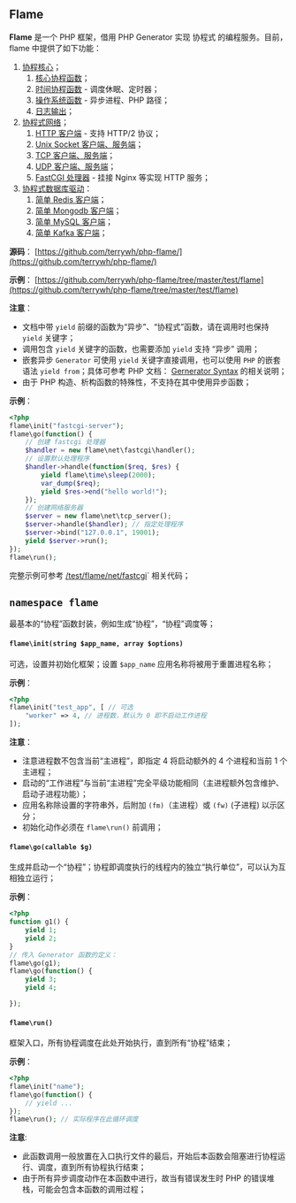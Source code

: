 ## Flame
**Flame** 是一个 PHP 框架，借用 PHP Generator 实现 协程式 的编程服务。目前，flame 中提供了如下功能：
1. [协程核心](/php-flame)；
	1. [核心协程函数](/php-flame)；
	2. [时间协程函数](/php-flame/flame_time) - 调度休眠、定时器；
	3. [操作系统函数](/php-flame/flame_os) - 异步进程、PHP 路径；
	4. [日志输出](/php-flame/flame_log)；
2. [协程式网络](/php-flame/flame_net)；
	1. [HTTP 客户端](/php-flame/flame_net_http) - 支持 HTTP/2 协议；
	2. [Unix Socket 客户端、服务端](/php-flame/flame_net)；
	3. [TCP 客户端、服务端](/php-flame/flame_net)；
	4. [UDP 客户端、服务端](/php-flame/flame_net)；
	5. [FastCGI 处理器](/php-flame/flame_net_fastcgi) - 挂接 Nginx 等实现 HTTP 服务；
3. [协程式数据库驱动](/php-flame/flame_db)：
	1. [简单 Redis 客户端](/php-flame/flame_db)；
	2. [简单 Mongodb 客户端](/php-flame/flame_db_mongodb)；
	3. [简单 MySQL 客户端](/php-flame/flame_db_mysql)；
	4. [简单 Kafka 客户端](/php-flame/flame_db_kafka)；

**源码**：
[https://github.com/terrywh/php-flame/](https://github.com/terrywh/php-flame/)

**示例**：
[https://github.com/terrywh/php-flame/tree/master/test/flame](https://github.com/terrywh/php-flame/tree/master/test/flame)

**注意**：
* 文档中带 `yield` 前缀的函数为“异步”、“协程式”函数，请在调用时也保持 `yield` 关键字；
* 调用包含 `yield` 关键字的函数，也需要添加 `yield` 支持 “异步” 调用；
* 嵌套异步 `Generator` 可使用 `yield` 关键字直接调用，也可以使用 `PHP` 的嵌套语法 `yield from`；具体可参考 PHP 文档： [Gernerator Syntax](http://php.net/manual/en/language.generators.syntax.php) 的相关说明；
* 由于 PHP 构造、析构函数的特殊性，不支持在其中使用异步函数；

**示例**：
``` PHP
<?php
flame\init("fastcgi-server");
flame\go(function() {
	// 创建 fastcgi 处理器
	$handler = new flame\net\fastcgi\handler();
	// 设置默认处理程序
	$handler->handle(function($req, $res) {
		yield flame\time\sleep(2000);
		var_dump($req);
		yield $res->end("hello world!");
	});
	// 创建网络服务器
	$server = new flame\net\tcp_server();
	$server->handle($handler); // 指定处理程序
	$server->bind("127.0.0.1", 19001);
	yield $server->run();
});
flame\run();
```
完整示例可参考 [/test/flame/net/fastcgi](https://github.com/terrywh/php-flame/tree/master/test/flame/net/fastcgi)` 相关代码；

## `namespace flame`

最基本的“协程”函数封装，例如生成“协程”，“协程”调度等；

#### `flame\init(string $app_name, array $options)`
可选，设置并初始化框架；设置 `$app_name` 应用名称将被用于重置进程名称；

**示例**：
``` php
<?php
flame\init("test_app", [ // 可选
	"worker" => 4, // 进程数，默认为 0 即不启动工作进程
]);
```

**注意**：
* 注意进程数不包含当前“主进程”，即指定 4 将启动额外的 4 个进程和当前 1 个主进程；
* 启动的“工作进程”与当前“主进程”完全平级功能相同（主进程额外包含维护、启动子进程功能）；
* 应用名称除设置的字符串外，后附加 `(fm)`（主进程）或 `(fw)` (子进程) 以示区分；
* 初始化动作必须在 `flame\run()` 前调用；

#### `flame\go(callable $g)`
生成并启动一个“协程”；协程即调度执行的线程内的独立“执行单位”，可以认为互相独立运行；

**示例**：
``` php
<?php
function g1() {
	yield 1;
	yield 2;
}
// 传入 Generator 函数的定义：
flame\go(g1);
flame\go(function() {
	yield 3;
	yield 4;

});
```

#### `flame\run()`
框架入口，所有协程调度在此处开始执行，直到所有“协程”结束；

**示例**：
``` PHP
<?php
flame\init("name");
flame\go(function() {
	// yield ...
});
flame\run(); // 实际程序在此循环调度
```

**注意**:
* 此函数调用一般放置在入口执行文件的最后，开始后本函数会阻塞进行协程运行、调度，直到所有协程执行结束；
* 由于所有异步调度动作在本函数中进行，故当有错误发生时 PHP 的错误堆栈，可能会包含本函数的调用过程；
